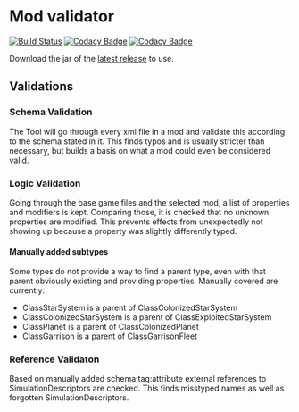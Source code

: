 # Mod validator

[![Build Status](https://travis-ci.org/Idrinth-s-Endless-Space-2-Mods/modvalidator.svg?branch=master)](https://travis-ci.org/Idrinth-s-Endless-Space-2-Mods/modvalidator)
[![Codacy Badge](https://app.codacy.com/project/badge/Grade/ccee5c155dcb4c41af5a7444e5d378bf)](https://www.codacy.com/gh/Idrinth-s-Endless-Space-2-Mods/modvalidator?utm_source=github.com&amp;utm_medium=referral&amp;utm_content=Idrinth-s-Endless-Space-2-Mods/modvalidator&amp;utm_campaign=Badge_Grade)
[![Codacy Badge](https://app.codacy.com/project/badge/Coverage/ccee5c155dcb4c41af5a7444e5d378bf)](https://www.codacy.com/gh/Idrinth-s-Endless-Space-2-Mods/modvalidator?utm_source=github.com&utm_medium=referral&utm_content=Idrinth-s-Endless-Space-2-Mods/modvalidator&utm_campaign=Badge_Coverage)

Download the jar of the [latest release](https://github.com/Idrinth-s-Endless-Space-2-Mods/modvalidator/releases/latest) to use.

## Validations

### Schema Validation

The Tool will go through every xml file in a mod and validate this according to the schema stated in it. This finds typos and is usually stricter than necessary, but builds a basis on what a mod could even be considered valid.

### Logic Validation

Going through the base game files and the selected mod, a list of properties and modifiers is kept. Comparing those, it is checked that no unknown properties are modified. This prevents effects from unexpectedly not showing up because a property was slightly differently typed.

#### Manually added subtypes

Some types do not provide a way to find a parent type, even with that parent obviously existing and providing properties. Manually covered are currently:

-   ClassStarSystem is a parent of ClassColonizedStarSystem
-   ClassColonizedStarSystem is a parent of ClassExploitedStarSystem
-   ClassPlanet is a parent of ClassColonizedPlanet
-   ClassGarrison is a parent of ClassGarrisonFleet

### Reference Validaton

Based on manually added schema:tag:attribute external references to SimulationDescriptors are checked. This finds misstyped names as well as forgotten SimulationDescriptors.
